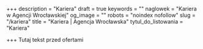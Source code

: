 +++
description = "Kariera"
draft = true
keywords = ""
naglowek = "Kariera w Agencji Wrocławskiej"
og_image = ""
robots = "noindex nofollow"
slug = "/kariera"
title = "Kariera | Agencja Wrocławska"
tytul_do_listowania = "Kariera"

+++
Tutaj tekst przed ofertami